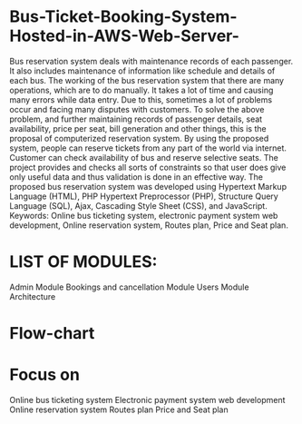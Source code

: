 # Bus-Ticket-Booking-System-Hosted-in-AWS-Web-Server-
Bus reservation system deals with maintenance records of each passenger. It also includes maintenance of information like schedule and details of each bus. The working of the bus reservation system that there are many operations, which are to do manually. It takes a lot of time and causing many errors while data entry. Due to this, sometimes a lot of problems occur and facing many disputes with customers. To solve the above problem, and further maintaining records of passenger details, seat availability, price per seat, bill generation and other things, this is the proposal of computerized reservation system. By using the proposed system, people can reserve tickets from any part of the world via internet. Customer can check availability of bus and reserve selective seats. The project provides and checks all sorts of constraints so that user does give only useful data and thus validation is done in an effective way. The proposed bus reservation system was developed using Hypertext Markup Language (HTML), PHP Hypertext Preprocessor (PHP), Structure Query Language (SQL), Ajax, Cascading Style Sheet (CSS), and JavaScript. Keywords: Online bus ticketing system, electronic payment system web development, Online reservation system, Routes plan, Price and Seat plan.

# LIST OF MODULES:
Admin Module
Bookings and cancellation Module
Users Module
Architecture


# Flow-chart


# Focus on
Online bus ticketing system
Electronic payment system web development
Online reservation system
Routes plan
Price and Seat plan
